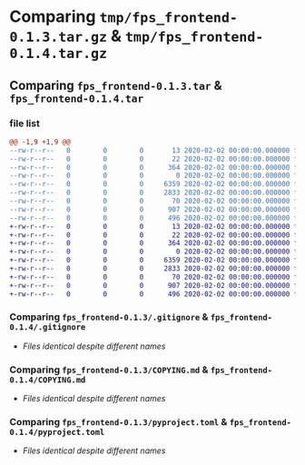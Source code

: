 # Comparing `tmp/fps_frontend-0.1.3.tar.gz` & `tmp/fps_frontend-0.1.4.tar.gz`

## Comparing `fps_frontend-0.1.3.tar` & `fps_frontend-0.1.4.tar`

### file list

```diff
@@ -1,9 +1,9 @@
--rw-r--r--   0        0        0       13 2020-02-02 00:00:00.000000 fps_frontend-0.1.3/MANIFEST.in
--rw-r--r--   0        0        0       22 2020-02-02 00:00:00.000000 fps_frontend-0.1.3/fps_frontend/__init__.py
--rw-r--r--   0        0        0      364 2020-02-02 00:00:00.000000 fps_frontend-0.1.3/fps_frontend/main.py
--rw-r--r--   0        0        0        0 2020-02-02 00:00:00.000000 fps_frontend-0.1.3/fps_frontend/py.typed
--rw-r--r--   0        0        0     6359 2020-02-02 00:00:00.000000 fps_frontend-0.1.3/.gitignore
--rw-r--r--   0        0        0     2833 2020-02-02 00:00:00.000000 fps_frontend-0.1.3/COPYING.md
--rw-r--r--   0        0        0       70 2020-02-02 00:00:00.000000 fps_frontend-0.1.3/README.md
--rw-r--r--   0        0        0      907 2020-02-02 00:00:00.000000 fps_frontend-0.1.3/pyproject.toml
--rw-r--r--   0        0        0      496 2020-02-02 00:00:00.000000 fps_frontend-0.1.3/PKG-INFO
+-rw-r--r--   0        0        0       13 2020-02-02 00:00:00.000000 fps_frontend-0.1.4/MANIFEST.in
+-rw-r--r--   0        0        0       22 2020-02-02 00:00:00.000000 fps_frontend-0.1.4/fps_frontend/__init__.py
+-rw-r--r--   0        0        0      364 2020-02-02 00:00:00.000000 fps_frontend-0.1.4/fps_frontend/main.py
+-rw-r--r--   0        0        0        0 2020-02-02 00:00:00.000000 fps_frontend-0.1.4/fps_frontend/py.typed
+-rw-r--r--   0        0        0     6359 2020-02-02 00:00:00.000000 fps_frontend-0.1.4/.gitignore
+-rw-r--r--   0        0        0     2833 2020-02-02 00:00:00.000000 fps_frontend-0.1.4/COPYING.md
+-rw-r--r--   0        0        0       70 2020-02-02 00:00:00.000000 fps_frontend-0.1.4/README.md
+-rw-r--r--   0        0        0      907 2020-02-02 00:00:00.000000 fps_frontend-0.1.4/pyproject.toml
+-rw-r--r--   0        0        0      496 2020-02-02 00:00:00.000000 fps_frontend-0.1.4/PKG-INFO
```

### Comparing `fps_frontend-0.1.3/.gitignore` & `fps_frontend-0.1.4/.gitignore`

 * *Files identical despite different names*

### Comparing `fps_frontend-0.1.3/COPYING.md` & `fps_frontend-0.1.4/COPYING.md`

 * *Files identical despite different names*

### Comparing `fps_frontend-0.1.3/pyproject.toml` & `fps_frontend-0.1.4/pyproject.toml`

 * *Files identical despite different names*

